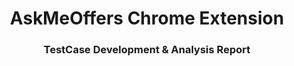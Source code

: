 <h1 align = "center"> AskMeOffers Chrome Extension </h1>
<h3 align = "center"> TestCase Development & Analysis Report </h3>
